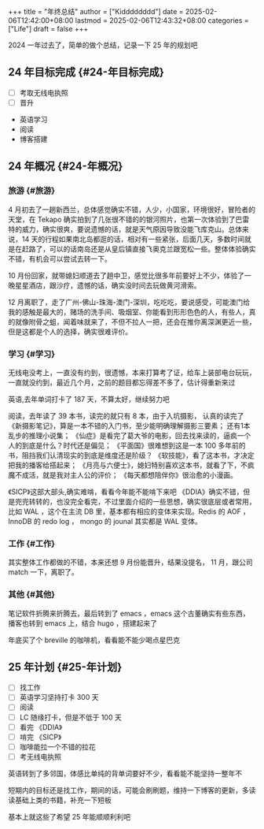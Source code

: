 +++
title = "年终总结"
author = ["Kidddddddd"]
date = 2025-02-06T12:42:00+08:00
lastmod = 2025-02-06T12:43:32+08:00
categories = ["Life"]
draft = false
+++

2024 一年过去了，简单的做个总结，记录一下 25 年的规划吧


## 24 年目标完成 {#24-年目标完成}

-   [ ] 考取无线电执照
-   [ ] 晋升
-   英语学习
-   阅读
-   博客搭建


## 24 年概况 {#24-年概况}


### 旅游 {#旅游}

4 月初去了一趟新西兰，总体感觉确实不错，人少，小国家，环境很好，冒险者的天堂，在 Tekapo 确实拍到了几张很不错的的银河照片，也第一次体验到了巴雷特的威力，确实很爽，要说遗憾的话，就是天气原因导致没能飞库克山。总体来说，14 天的行程如果南北岛都逛的话，相对有一些紧张，后面几天，多数时间就是在赶路了，可以的话南岛还是从皇后镇直接飞奥克兰跟宽松一些。整体体验确实不错，有机会可以尝试去转一下。

10 月份回家，就带媳妇顺道去了趟中卫，感觉比很多年前要好上不少，体验了一晚星星酒店，跟沙疗，遗憾的话，确实没时间去玩做黄河滑索。

12 月离职了，走了广州-佛山-珠海-澳门-深圳，吃吃吃，要说感受，可能澳门给我的感触是最大的，赌场的洗手间、吸烟室、你能看到形形色色的人，有些人，真的就像附骨之蛆，闻着味就来了，不但不拉人一把，还会在推你离深渊更近一些，但是这都是个人的选择，确实很难评价。


### 学习 {#学习}

无线电没考上，一直没有约到，很遗憾，本来打算考了证，给车上装部电台玩玩，一直就没约到，最近几个月，之前的题目都忘得差不多了，估计得重新来过

英语,去年单词打卡了 187 天，不算太好，继续努力吧

阅读，去年读了  39  本书，读完的就只有 8 本，由于入坑摄影， 认真的读完了 《新摄影笔记》，算是一本不错的入门书，至少能明确理解摄影三要素；
还有1本乱步的推理小说集；
《仙症》是看完了葛大爷的电影，回去找来读的，逼疯一个人的到底是什么？时代还是偏见；
《平面国》很难想到这是一本 100 多年前的书，阻挡我们认清现实的到底是维度还是阶级？
《软技能》，看了这本书，才决定把我的播客给搭起来；
《月亮与六便士》，媳妇特别喜欢这本书，就看了下，不疯魔不成活，就是我对主人公的评价；
《每天都想陪伴你》很治愈的小漫画。

《SICP》这部大部头,确实难啃，看看今年能不能啃下来吧
《DDIA》确实不错，但是兜兜转转的，也没完全看完，不过里面介绍的一些思想，确实很底层或者常用，比如 WAL ，这个在主流 DB 里，基本都有相应的变体来实现。Redis 的 AOF ， InnoDB 的 redo log ， mongo 的 jounal 其实都是 WAL 变体。


### 工作 {#工作}

其实整体工作都做的不错，本来还想 9 月份能晋升，结果没提名， 11 月，跟公司 match 一下，离职了。


### 其他 {#其他}

笔记软件折腾来折腾去，最后转到了 emacs ，emacs 这个古董确实有些东西，播客也转到 emacs 上，结合 hugo ，搭建起来了

年底买了个 breville 的咖啡机，看看能不能少喝点星巴克


## 25 年计划 {#25-年计划}

-   [ ] 找工作
-   [ ] 英语学习坚持打卡 300 天
-   [ ] 阅读
-   [ ] LC 随缘打卡，但是不低于 100 天
-   [ ] 看完 《DDIA》
-   [ ] 啃完 《SICP》
-   [ ] 咖啡能拉一个不错的拉花
-   [ ] 考无线电执照

英语转到了多邻国，体感比单纯的背单词要好不少，看看能不能坚持一整年不

短期内的目标还是找工作，期间的话，可能会刷刷题，维持一下博客的更新，多读读基础上类的书籍，补充一下短板

基本上就这些了希望 25 年能顺顺利利吧
